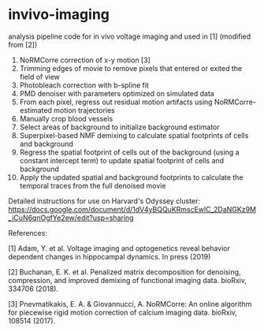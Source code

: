 # invivo-imaging

analysis pipeline code for in vivo voltage imaging and used in [1] (modified from [2])

1.	NoRMCorre correction of x-y motion [3]
2.	Trimming edges of movie to remove pixels that entered or exited the field of view
3.	Photobleach correction with b-spline fit
4.	PMD denoiser with parameters optimized on simulated data
5.	From each pixel, regress out residual motion artifacts using NoRMCorre-estimated motion trajectories   
6.	Manually crop blood vessels
7.	Select areas of background to initialize background estimator
8.	Superpixel-based NMF demixing to calculate spatial footprints of cells and background
9.	Regress the spatial footprint of cells out of the background (using a constant intercept term) to update spatial footprint of cells and background
10.	Apply the updated spatial and background footprints to calculate the temporal traces from the full denoised movie

Detailed instructions for use on Harvard's Odyssey cluster: https://docs.google.com/document/d/1dV4yBQQuKRmscEwlC_2DaNGKz9M_jCuN6qnOgfYe2ew/edit?usp=sharing

References:

[1] Adam, Y. et al. Voltage imaging and optogenetics reveal behavior dependent changes in hippocampal dynamics. In press (2019)

[2] Buchanan, E. K. et al. Penalized matrix decomposition for denoising, compression, and improved demixing of functional imaging data. bioRxiv, 334706 (2018). 

[3] Pnevmatikakis, E. A. & Giovannucci, A. NoRMCorre: An online algorithm for piecewise rigid motion correction of calcium imaging data. bioRxiv, 108514 (2017). 
